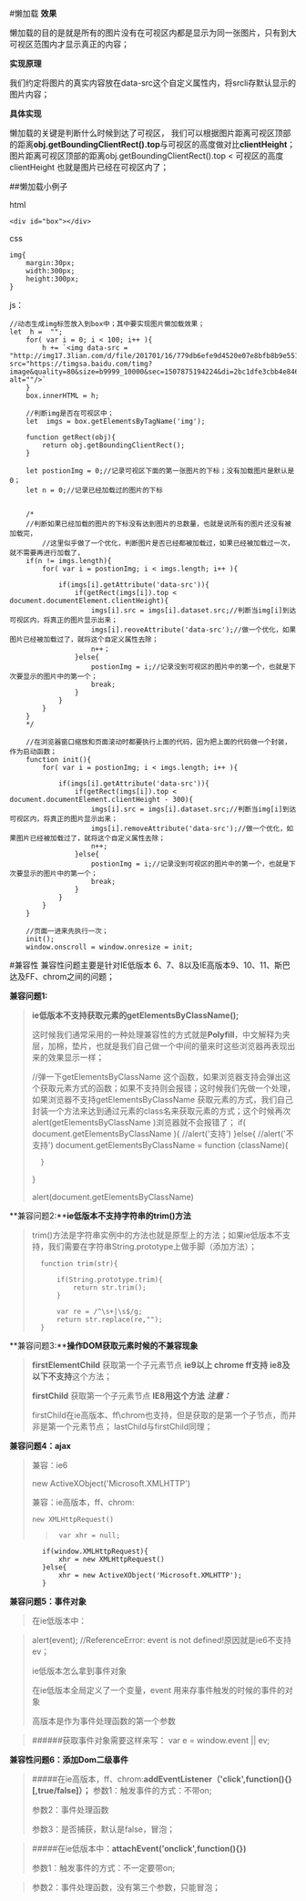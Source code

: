 #懒加载
**效果**

懒加载的目的是就是所有的图片没有在可视区内都是显示为同一张图片，只有到大可视区范围内才显示真正的内容；

**实现原理**

我们约定将图片的真实内容放在data-src这个自定义属性内，将srcli存默认显示的图片内容；

**具体实现**

懒加载的关键是判断什么时候到达了可视区，
我们可以根据图片距离可视区顶部的距离**obj.getBoundingClientRect().top**与可视区的高度做对比**clientHeight**；图片距离可视区顶部的距离obj.getBoundingClientRect().top < 可视区的高度clientHeight 也就是图片已经在可视区内了；

##懒加载小例子

html 

	<div id="box"></div>

css

	img{
		margin:30px;
		width:300px;
		height:300px;
	}

js：

	//动态生成img标签放入到box中；其中要实现图片懒加载效果；
	let  h =  "";
		for( var i = 0; i < 100; i++ ){
			h += `<img data-src = "http://img17.3lian.com/d/file/201701/16/779db6efe9d4520e07e8bfb8b9e55175.jpg" src="https://timgsa.baidu.com/timg?image&quality=80&size=b9999_10000&sec=1507875194224&di=2bc1dfe3cbb4e846d26bdfbe2908ce35&imgtype=0&src=http%3A%2F%2Fimg.mp.itc.cn%2Fupload%2F20160903%2F94f6776dbf8f42bd8f5b0e7574f7a88e.gif" 
 	alt=""/>`
		}
		box.innerHTML = h;

		//判断img是否在可视区中；
		let  imgs = box.getElementsByTagName('img');

		function getRect(obj){
			return obj.getBoundingClientRect();
		}

		let postionImg = 0;//记录可视区下面的第一张图片的下标；没有加载图片是默认是0；
		let n = 0;//记录已经加载过的图片的下标

		
		/*
		//判断如果已经加载的图片的下标没有达到图片的总数量，也就是说所有的图片还没有被加载完，
			//这里似乎做了一个优化，判断图片是否已经都被加载过，如果已经被加载过一次，就不需要再进行加载了，
		if(n != imgs.length){
			for( var i = postionImg; i < imgs.length; i++ ){
			
				if(imgs[i].getAttribute('data-src')){
					if(getRect(imgs[i]).top < document.documentElement.clientHeight){
						imgs[i].src = imgs[i].dataset.src;//判断当img[i]到达可视区内，将真正的图片显示出来；
						imgs[i].reoveAttribute('data-src');//做一个优化，如果图片已经被加载过了，就将这个自定义属性去除；
						n++；
					}else{
						postionImg = i;//记录没到可视区的图片中的第一个，也就是下次要显示的图片中的第一个；
						break;
					}
				}
			}
		}
		*/

		//在浏览器窗口缩放和页面滚动时都要执行上面的代码，因为把上面的代码做一个封装，作为启动函数；
		function init(){
			for( var i = postionImg; i < imgs.length; i++ ){
				
				if(imgs[i].getAttribute('data-src')){
					if(getRect(imgs[i]).top < document.documentElement.clientHeight - 300){
						imgs[i].src = imgs[i].dataset.src;//判断当img[i]到达可视区内，将真正的图片显示出来；
						imgs[i].removeAttribute('data-src');//做一个优化，如果图片已经被加载过了，就将这个自定义属性去除；
						n++;
					}else{
						postionImg = i;//记录没到可视区的图片中的第一个，也就是下次要显示的图片中的第一个；
						break;
					}
				}
			}
		}

		//页面一进来先执行一次；
		init();
		window.onscroll = window.onresize = init; 


#兼容性
兼容性问题主要是针对IE低版本 6、7、8以及IE高版本9、10、11、斯巴达及FF、chrom之间的问题；

**兼容问题1:**
> **ie低版本不支持获取元素的getElementsByClassName();**
> 
> 这时候我们通常采用的一种处理兼容性的方式就是**Polyfill**，中文解释为夹层，加棉，垫片，也就是我们自己做一个中间的量来时这些浏览器再表现出来的效果显示一样；
> 
> 	
> 	//弹一下getElementsByClassName 这个函数，如果浏览器支持会弹出这个获取元素方式的函数；如果不支持则会报错；这时候我们先做一个处理，如果浏览器不支持getElementsByClassName 获取元素的方式，我们自己封装一个方法来达到通过元素的class名来获取元素的方式；这个时候再次alert(getElementsByClassName )浏览器就不会报错了；	
> 	if( document.getElementsByClassName ){
> 		//alert('支持')
> 	}else{
> 		//alert('不支持')
> 		document.getElementsByClassName = function (className){
> 				
> 		}
> 	}
> 
> 	alert(document.getElementsByClassName)

	
**兼容问题2:****ie低版本不支持字符串的trim()方法**

> trim()方法是字符串实例中的方法也就是原型上的方法；如果ie低版本不支持，我们需要在字符串String.prototype上做手脚（添加方法）；
> 
> 		function trim(str){
> 				
> 			if(String.prototype.trim){
> 				return str.trim();
> 			}
> 
> 			var re = /^\s+|\s$/g;	
> 			return str.replace(re,"");
> 		}

	
**兼容问题3:****操作DOM获取元素时候的不兼容现象**


> **firstElementChild**  获取第一个子元素节点  **ie9以上 chrome ff支持** **ie8及以下不支持**这个方法；
> 
> **firstChild**    获取第一个子元素节点    **IE8用这个方法**
> ***注意：***
> 
> 	firstChild在ie高版本、ff\chrom也支持，但是获取的是第一个子节点，而并非是第一个元素节点；
> 	lastChild与firstChild同理；

**兼容问题4：ajax**

> 兼容：ie6
> 
> 	new ActiveXObject('Microsoft.XMLHTTP')
> 	
> 兼容：ie高版本，ff、chrom:
> 
>     new XMLHttpRequest()		
>          
>     
>   >      var xhr = null;
			if(window.XMLHttpRequest){
				xhr = new XMLHttpRequest()
			}else{
				xhr = new ActiveXObject('Microsoft.XMLHTTP');
			}
			
	
**兼容问题5：事件对象**	
>在ie低版本中：

> 	alert(event); //ReferenceError: event is not defined!原因就是ie6不支持ev；
> 	
> ie低版本怎么拿到事件对象
>
>在ie低版本全局定义了一个变量，event 用来存事件触发的时候的事件的对象
>
>高版本是作为事件处理函数的第一个参数

>######获取事件对象需要这样来写：
		var e = window.event || ev;


**兼容性问题6：添加Dom二级事件**
>#####在ie高版本，ff、chrom:**addEventListener（'click',function(){}[,true/false]）；**
> 参数1：触发事件的方式：不带on;
> 
> 参数2：事件处理函数
> 
> 参数3：是否捕获，默认是false，冒泡；
> 

>#####在ie低版本中：**attachEvent('onclick',function(){})**
>
> 参数1：触发事件的方式：不一定要带on;

>  参数2：事件处理函数，没有第三个参数，只能冒泡；
